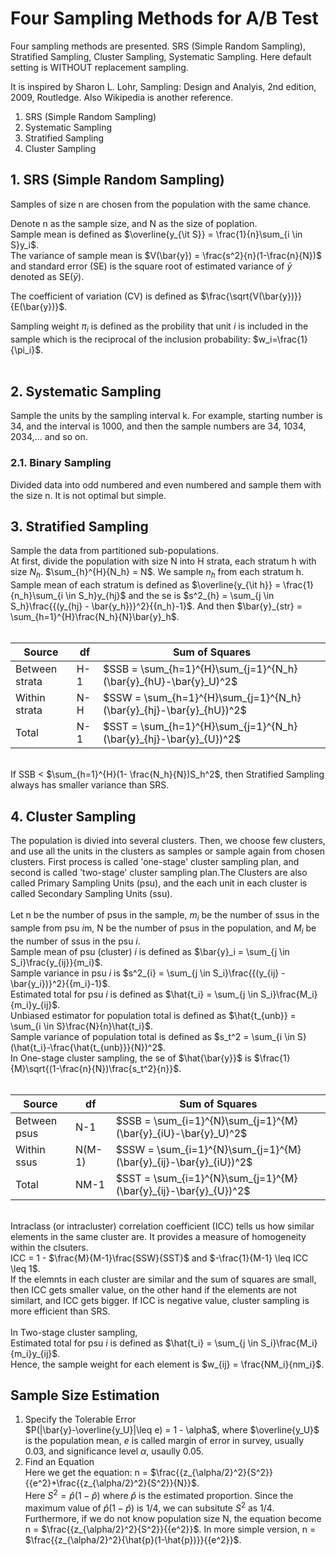 # Four Sampling Methods for A/B Test

Four sampling methods are presented.
SRS (Simple Random Sampling), Stratified Sampling, Cluster Sampling, Systematic Sampling.
Here default setting is WITHOUT replacement sampling.

It is inspired by Sharon L. Lohr, Sampling: Design and Analyis, 2nd edition, 2009, Routledge. Also Wikipedia is another reference.

1. SRS (Simple Random Sampling)
2. Systematic Sampling
3. Stratified Sampling
4. Cluster Sampling

## 1. SRS (Simple Random Sampling)


Samples of size n are chosen from the population with the same chance.  

Denote n as the sample size, and N as the size of poplation.  
Sample mean is defined as $\overline{y_{\it S}} = \frac{1}{n}\sum_{i \in S}y_i$.  
The variance of sample mean is $V(\bar{y}) = \frac{s^2}{n}(1-\frac{n}{N})$ and standard error (SE) is the square root of estimated variance of $\bar{y}$ denoted as SE($\bar{y}$).  &nbsp;   

The coefficient of variation (CV) is defined as $\frac{\sqrt{V(\bar{y})}}{E(\bar{y})}$.
&nbsp;   

Sampling weight $\pi_i$ is defined as the probility that unit $i$ is included in the sample which is the reciprocal of the inclusion probability: $w_i=\frac{1}{\pi_i}$.  
&nbsp;  

## 2. Systematic Sampling  
Sample the units by the sampling interval k. For example, starting number is 34, and the interval is 1000, and then the sample numbers are 34, 1034, 2034,... and so on. 

### 2.1. Binary Sampling
Divided data into odd numbered and even numbered and sample them with the size n. It is not optimal but simple.

## 3. Stratified Sampling  
Sample the data from partitioned sub-populations.  
At first, divide the population with size N into H strata, each stratum h with size $N_h$. $\sum_{h}^{H}{N_h} = N$. We sample $n_h$ from each stratum h.  
Sample mean of each stratum is defined as $\overline{y_{\it h}} = \frac{1}{n_h}\sum_{i \in S_h}y_{hj}$ and the se is $s^2_{h} = \sum_{j \in S_h}\frac{{(y_{hj} - \bar{y_h})}^2}{{n_h}-1}$.
And then $\bar{y}_{str} = \sum_{h=1}^{H}\frac{N_h}{N}\bar{y}_h$.  
&nbsp;  

|Source|df|Sum of Squares|
|---------------|-----|----------------------------------------------|
|Between strata|H-1|$SSB = \sum_{h=1}^{H}\sum_{j=1}^{N_h}(\bar{y}_{hU}-\bar{y}_U)^2$|
|Within strata|N-H|$SSW = \sum_{h=1}^{H}\sum_{j=1}^{N_h}(\bar{y}_{hj}-\bar{y}_{hU})^2$|
|Total|N-1|$SST = \sum_{h=1}^{H}\sum_{j=1}^{N_h}(\bar{y}_{hj}-\bar{y}_{U})^2$|  

&nbsp;  
If SSB < $\sum_{h=1}^{H}(1- \frac{N_h}{N})S_h^2$, then Stratified Sampling always has smaller variance than SRS.


## 4. Cluster Sampling  
The population is divied into several clusters. Then, we choose few clusters, and use all the units in the clusters as samples or sample again from chosen clusters. First process is called 'one-stage' cluster sampling plan, and second is called 'two-stage' cluster sampling plan.The Clusters are also called Primary Sampling Units (psu), and the each unit in each cluster is called Secondary Sampling Units (ssu).  
&nbsp;  
Let n be the number of psus in the sample, $m_i$ be the number of ssus in the sample from psu $i$m, N be the number of psus in the population, and $M_i$ be the number of ssus in the psu $i$.  
Sample mean of psu (cluster) $i$ is defined as $\bar{y}_i = \sum_{j \in S_i}\frac{y_{ij}}{m_i}$.  
Sample variance in psu $i$ is $s^2_{i} = \sum_{j \in S_i}\frac{{(y_{ij} - \bar{y_i})}^2}{{m_i}-1}$.  
Estimated total for psu $i$ is defined as $\hat{t_i} = \sum_{j \in S_i}\frac{M_i}{m_i}y_{ij}$.  
Unbiased estimator for population total is defined as $\hat{t_{unb}} = \sum_{i \in S}\frac{N}{n}\hat{t_i}$.  
Sample variance of population total is defined as $s_t^2 = \sum_{i \in S}(\hat{t_i}-\frac{\hat{t_{unb}}}{N})^2$.  
In One-stage cluster sampling, the se of $\hat{\bar{y}}$ is $\frac{1}{M}\sqrt{(1-\frac{n}{N})\frac{s_t^2}{n}}$.  
&nbsp;  

|Source|df|Sum of Squares|
|---------------|-----|----------------------------------------------|
|Between psus|N-1|$SSB = \sum_{i=1}^{N}\sum_{j=1}^{M}(\bar{y}_{iU}-\bar{y}_U)^2$|
|Within ssus|N(M-1)|$SSW = \sum_{i=1}^{N}\sum_{j=1}^{M}(\bar{y}_{ij}-\bar{y}_{iU})^2$|
|Total|NM-1|$SST = \sum_{i=1}^{N}\sum_{j=1}^{M}(\bar{y}_{ij}-\bar{y}_{U})^2$|  
  
&nbsp;  
Intraclass (or intracluster) correlation coefficient (ICC) tells us how similar elements in the same cluster are. It provides a measure of homogeneity within the clsuters.  
ICC = 1 - $\frac{M}{M-1}\frac{SSW}{SST}$ and $-\frac{1}{M-1} \leq ICC \leq 1$.  
If the elemnts in each cluster are similar and the sum of squares are small, then ICC gets smaller value, on the other hand if the elements are not similart, and ICC gets bigger. If ICC is negative value, cluster sampling is more efficient than SRS.  
&nbsp;  
In Two-stage cluster sampling,  
Estimated total for psu $i$ is defined as $\hat{t_i} = \sum_{j \in S_i}\frac{M_i}{m_i}y_{ij}$.  
Hence, the sample weight for each element is $w_{ij} = \frac{NM_i}{nm_i}$.  


## Sample Size Estimation  
1. Specify the Tolerable Error  
$P(|\bar{y}-\overline{y_U}|\leq e) = 1 - \alpha$, where $\overline{y_U}$ is the population mean, $e$ is called margin of error in survey, usually 0.03, and significance level $\alpha$, usaully 0.05.  
2. Find an Equation  
Here we get the equation: n = $\frac{{z_{\alpha/2}^2}{S^2}}{{e^2}+\frac{{z_{\alpha/2}^2}{S^2}}{N}}$.  
Here $S^2 = \hat{p}(1-\hat{p})$ where $\hat{p}$ is the estimated proportion. Since the maximum value of $\hat{p}(1-\hat{p})$ is 1/4, we can subsitute $S^2$ as 1/4.  Furthermore, if we do not know population size N, the equation become n = $\frac{{z_{\alpha/2}^2}{S^2}}{{e^2}}$. In more simple version, n = $\frac{{z_{\alpha/2}^2}{\hat{p}(1-\hat{p})}}{{e^2}}$.




